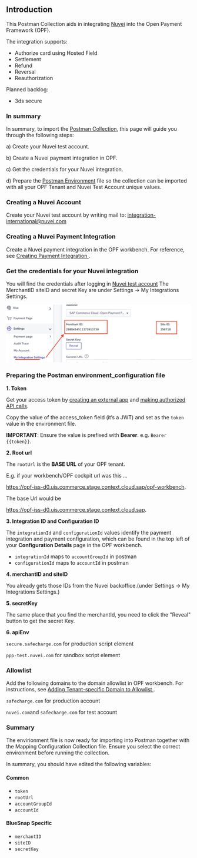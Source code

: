 ## Introduction ##
This Postman Collection aids in integrating [Nuvei](https://docs.nuvei.com/documentation/home/) into the Open Payment Framework (OPF).

The integration supports:

* Authorize card using Hosted Field
* Settlement
* Refund
* Reversal
* Reauthorization

Planned backlog:
* 3ds secure


### In summary ###
In summary, to import the [Postman Collection](mapping_configuration.json), this page will guide you through the following steps:

a) Create your Nuvei test account.

b) Create a Nuvei payment integration in OPF.

c) Get the credentials for your Nuvei integration.

d) Prepare the [Postman Environment](environment_configuration.json) file so the collection can be imported with all your OPF Tenant and Nuvei Test Account unique values. 

### Creating a Nuvei Account ###
Create your Nuvei test account by writing mail to: integration-international@nuvei.com


### Creating a Nuvei Payment Integration ###
Create a Nuvei payment integration in the OPF workbench. For reference, see [Creating Payment Integration
](https://help.sap.com/docs/SAP_COMMERCE_CLOUD_PUBLIC_CLOUD/0996ba68e5794b8ab51db8d25d4c9f8a/20a64f954df1425391757759011e7e6b.html?state=DRAFT).

### Get the credentials for your Nuvei integration ###

You will find the credentials after logging in [Nuvei test account](https://sandbox.nuvei.com/)
The MerchantID siteID and secret Key are under Settings -> My Integrations Settings.


![](../images/Nuvei-merchant-id.png)


### Preparing the Postman environment_configuration file ###

**1. Token**

Get your access token by [creating an external app](https://help.sap.com/docs/SAP_COMMERCE_CLOUD_PUBLIC_CLOUD/0996ba68e5794b8ab51db8d25d4c9f8a/d927d21974fe4b368e063f72733bf0fe.html?state=DRAFT) and [making authorized API calls](https://help.sap.com/docs/SAP_COMMERCE_CLOUD_PUBLIC_CLOUD/0996ba68e5794b8ab51db8d25d4c9f8a/40c792e66e2942209dc853a43533d78d.html?state=DRAFT).

Copy the value of the access_token field (it’s a JWT) and set as the ``token`` value in the environment file.

**IMPORTANT**: Ensure the value is prefixed with **Bearer**. e.g. ``Bearer {{token}}``.

**2. Root url**

The ``rootUrl`` is the **BASE URL** of your OPF tenant.

E.g. if your workbench/OPF cockpit url was this …

<https://opf-iss-d0.uis.commerce.stage.context.cloud.sap/opf-workbench>.

The base Url would be

https://opf-iss-d0.uis.commerce.stage.context.cloud.sap.


**3. Integration ID and Configuration ID**

The ``integrationId`` and ``configurationId`` values identify the payment integration and payment configuration, which can be found in the top left of your **Configuration Details** page in the OPF workbench.

* ``integrationId`` maps to ``accountGroupId`` in postman
* ``configurationId`` maps to ``accountId`` in postman

**4. merchantID and siteID**

You already gets those IDs from the Nuvei backoffice.(under Settings -> My Integrations Settings.)

**5. secretKey**

The same place that you find the merchantId, you need to click the "Reveal" button to get the secret Key.

**6. apiEnv**

``secure.safecharge.com`` for production script element

``ppp-test.nuvei.com`` for sandbox script element


### Allowlist
Add the following domains to the domain allowlist in OPF workbench. For instructions, see [Adding Tenant-specific Domain to Allowlist
](https://help.sap.com/docs/SAP_COMMERCE_CLOUD_PUBLIC_CLOUD/0996ba68e5794b8ab51db8d25d4c9f8a/a6836485b4494cfaad4033b4ee7a9c64.html?state=DRAFT).


``safecharge.com`` for production account

``nuvei.com``and ``safecharge.com`` for test account


### Summary

The envirionment file is now ready for importing into Postman together with the Mapping Configuration Collection file. Ensure you select the correct environment before running the collection.

In summary, you should have edited the following variables: 

#### Common
- ``token``
- ``rootUrl``
- ``accountGroupId``
- ``accountId`` 

#### BlueSnap Specific
- ``merchantID``
- ``siteID``
- ``secretKey``
  

